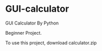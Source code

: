 # GUI-calculator
GUI Calculator By Python

Beginner Project.

To use this project, download calculator.zip
